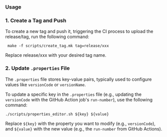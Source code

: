 ### Usage

### 1. Create a Tag and Push

To create a new tag and push it, triggering the CI process to upload the release/tag, run the following command:
```shell
 make -f scripts/create_tag.mk tag=release/xxx
```
Replace release/xxx with your desired tag name.

### 2. Update `.properties` File

The `.properties` file stores key-value pairs, typically used to configure values like `versionCode` or `versionName`.

To update a specific key in the `.properties` file (e.g., updating the `versionCode` with the GitHub Action job's `run-number`), use the following command:

```shell
./scripts/properties_editor.sh ${key} ${value}
```
Replace `${key}` with the property you want to modify (e.g., `versionCode`), and `${value}` with the new value (e.g., the `run-number` from GitHub Actions).